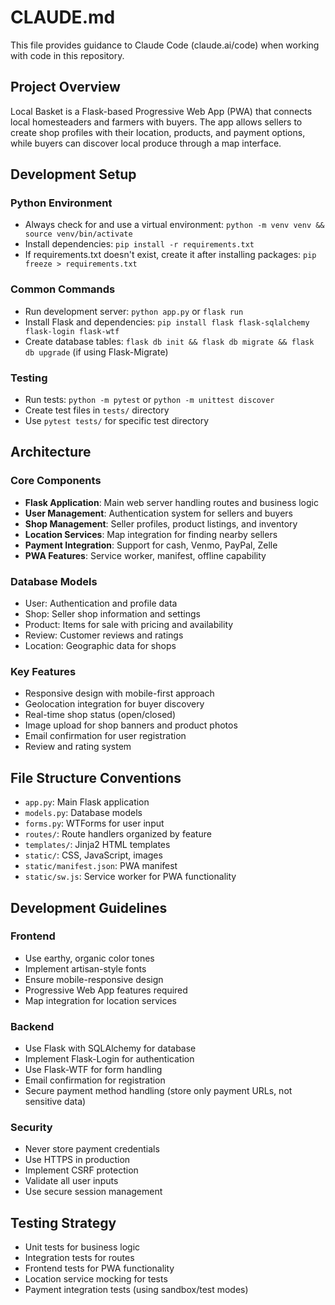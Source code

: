 # CLAUDE.md

This file provides guidance to Claude Code (claude.ai/code) when working with code in this repository.

## Project Overview

Local Basket is a Flask-based Progressive Web App (PWA) that connects local homesteaders and farmers with buyers. The app allows sellers to create shop profiles with their location, products, and payment options, while buyers can discover local produce through a map interface.

## Development Setup

### Python Environment
- Always check for and use a virtual environment: `python -m venv venv && source venv/bin/activate`
- Install dependencies: `pip install -r requirements.txt`
- If requirements.txt doesn't exist, create it after installing packages: `pip freeze > requirements.txt`

### Common Commands
- Run development server: `python app.py` or `flask run`
- Install Flask and dependencies: `pip install flask flask-sqlalchemy flask-login flask-wtf`
- Create database tables: `flask db init && flask db migrate && flask db upgrade` (if using Flask-Migrate)

### Testing
- Run tests: `python -m pytest` or `python -m unittest discover`
- Create test files in `tests/` directory
- Use `pytest tests/` for specific test directory

## Architecture

### Core Components
- **Flask Application**: Main web server handling routes and business logic
- **User Management**: Authentication system for sellers and buyers
- **Shop Management**: Seller profiles, product listings, and inventory
- **Location Services**: Map integration for finding nearby sellers
- **Payment Integration**: Support for cash, Venmo, PayPal, Zelle
- **PWA Features**: Service worker, manifest, offline capability

### Database Models
- User: Authentication and profile data
- Shop: Seller shop information and settings
- Product: Items for sale with pricing and availability
- Review: Customer reviews and ratings
- Location: Geographic data for shops

### Key Features
- Responsive design with mobile-first approach
- Geolocation integration for buyer discovery
- Real-time shop status (open/closed)
- Image upload for shop banners and product photos
- Email confirmation for user registration
- Review and rating system

## File Structure Conventions
- `app.py`: Main Flask application
- `models.py`: Database models
- `forms.py`: WTForms for user input
- `routes/`: Route handlers organized by feature
- `templates/`: Jinja2 HTML templates
- `static/`: CSS, JavaScript, images
- `static/manifest.json`: PWA manifest
- `static/sw.js`: Service worker for PWA functionality

## Development Guidelines

### Frontend
- Use earthy, organic color tones
- Implement artisan-style fonts
- Ensure mobile-responsive design
- Progressive Web App features required
- Map integration for location services

### Backend
- Use Flask with SQLAlchemy for database
- Implement Flask-Login for authentication
- Use Flask-WTF for form handling
- Email confirmation for registration
- Secure payment method handling (store only payment URLs, not sensitive data)

### Security
- Never store payment credentials
- Use HTTPS in production
- Implement CSRF protection
- Validate all user inputs
- Use secure session management

## Testing Strategy
- Unit tests for business logic
- Integration tests for routes
- Frontend tests for PWA functionality
- Location service mocking for tests
- Payment integration tests (using sandbox/test modes)